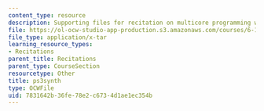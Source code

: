 ```yaml
---
content_type: resource
description: Supporting files for recitation on multicore programming with Cell.
file: https://ol-ocw-studio-app-production.s3.amazonaws.com/courses/6-189-multicore-programming-primer-january-iap-2007/7831642b36fe78e2c6734d1ae1ec354b_ps3synth.tar
file_type: application/x-tar
learning_resource_types:
- Recitations
parent_title: Recitations
parent_type: CourseSection
resourcetype: Other
title: ps3synth
type: OCWFile
uid: 7831642b-36fe-78e2-c673-4d1ae1ec354b
---
```

